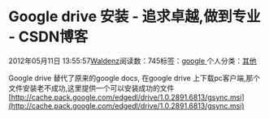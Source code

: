 
# Google drive 安装 - 追求卓越,做到专业 - CSDN博客


2012年05月11日 13:55:57[Waldenz](https://me.csdn.net/enter89)阅读数：745标签：[google																](https://so.csdn.net/so/search/s.do?q=google&t=blog)个人分类：[其他																](https://blog.csdn.net/enter89/article/category/953774)


Google drive 替代了原来的google docs, 在google drive 上下载pc客户端,那个文件安装老不成功,这里提供一个可以安装成功的文件
[http://cache.pack.google.com/edgedl/drive/1.0.2891.6813/gsync.msi](http://cache.pack.google.com/edgedl/drive/1.0.2891.6813/gsync.msi)




